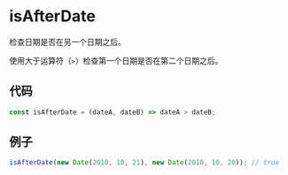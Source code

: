 # isAfterDate

检查日期是否在另一个日期之后。

使用大于运算符（`>`）检查第一个日期是否在第二个日期之后。

## 代码

```js
const isAfterDate = (dateA, dateB) => dateA > dateB;
```

## 例子

```js
isAfterDate(new Date(2010, 10, 21), new Date(2010, 10, 20)); // true
```
